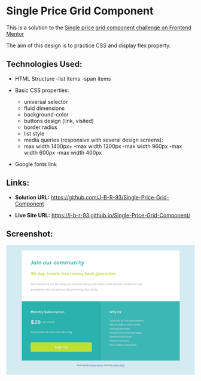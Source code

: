 # Single Price Grid Component

This is a solution to the [Single price grid component challenge on Frontend Mentor](https://www.frontendmentor.io/challenges/single-price-grid-component-5ce41129d0ff452fec5abbbc)

The aim of this design is to practice CSS and display flex property.

## Technologies Used:

- HTML Structure
  -list items
  -span items

- Basic CSS properties:
  - universal selector
  - fluid dimensions
  - background-color
  - buttons design (link, visited)
  - border radius
  - list style
  - media queries (responsive with several design screens):
  - max width 1400px+
    -max width 1200px
    -max width 960px
    -max width 600px
    -max width 400px

- Google fonts link

## Links:

- **Solution URL:** https://github.com/J-B-R-93/Single-Price-Grid-Component

- **Live Site URL:** https://j-b-r-93.github.io/Single-Price-Grid-Component/

## Screenshot:

<img src="images/Screenshot.JPG" alt="Screenshot for the single price grid component" />
